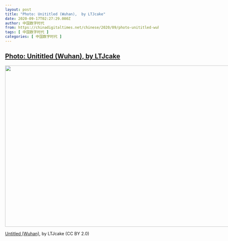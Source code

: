 ```yaml
---
layout: post
title: "Photo: Unititled (Wuhan),  by LTJcake"
date: 2020-09-17T02:27:29.000Z
author: 中国数字时代
from: https://chinadigitaltimes.net/chinese/2020/09/photo-unititled-wuhan-by-ltjcake/
tags: [ 中国数字时代 ]
categories: [ 中国数字时代 ]
---
```

<!--1600309649000-->
[Photo: Unititled (Wuhan),  by LTJcake](https://chinadigitaltimes.net/chinese/2020/09/photo-unititled-wuhan-by-ltjcake/)
------

<div>
<div id="attachment_655657" style="width: 810px" class="wp-caption alignright"><img aria-describedby="caption-attachment-655657" loading="lazy" class="size-full wp-image-655657" src="https://chinadigitaltimes.net/chinese/wp-content/blogs.dir/4/files/2020/09/50349295622_a0022aa7ea_c.jpg" alt="" width="800" height="531" srcset="https://chinadigitaltimes.net/chinese/files/2020/09/50349295622_a0022aa7ea_c.jpg 800w, https://chinadigitaltimes.net/chinese/files/2020/09/50349295622_a0022aa7ea_c-300x199.jpg 300w, https://chinadigitaltimes.net/chinese/files/2020/09/50349295622_a0022aa7ea_c-768x510.jpg 768w" sizes="(max-width: 800px) 100vw, 800px" /><p id="caption-attachment-655657" class="wp-caption-text"><a href="https://www.flickr.com/photos/14887867@N07/50349295622/">Untitled (Wuhan)</a>, by LTJcake (CC BY 2.0)</p></div>
</div>
